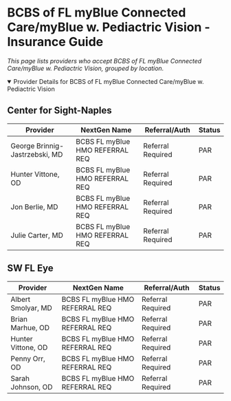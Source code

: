# BCBS of FL myBlue Connected Care/myBlue w. Pediactric Vision - Insurance Guide

*This page lists providers who accept BCBS of FL myBlue Connected Care/myBlue w. Pediactric Vision, grouped by location.*

<details open><summary>Provider Details for BCBS of FL myBlue Connected Care/myBlue w. Pediactric Vision</summary>

## Center for Sight-Naples

| Provider | NextGen Name | Referral/Auth | Status |
|----------|-------------|--------------|--------|
| George Brinnig-Jastrzebski, MD | BCBS FL myBlue HMO REFERRAL REQ | Referral Required | PAR |
| Hunter Vittone, OD | BCBS FL myBlue HMO REFERRAL REQ | Referral Required | PAR |
| Jon Berlie, MD | BCBS FL myBlue HMO REFERRAL REQ | Referral Required | PAR |
| Julie Carter, MD | BCBS FL myBlue HMO REFERRAL REQ | Referral Required | PAR |

## SW FL Eye

| Provider | NextGen Name | Referral/Auth | Status |
|----------|-------------|--------------|--------|
| Albert Smolyar, MD | BCBS FL myBlue HMO REFERRAL REQ | Referral Required | PAR |
| Brian Marhue, OD | BCBS FL myBlue HMO REFERRAL REQ | Referral Required | PAR |
| Hunter Vittone, OD | BCBS FL myBlue HMO REFERRAL REQ | Referral Required | PAR |
| Penny Orr, OD | BCBS FL myBlue HMO REFERRAL REQ | Referral Required | PAR |
| Sarah Johnson, OD | BCBS FL myBlue HMO REFERRAL REQ | Referral Required | PAR |

</details>

